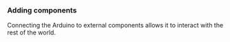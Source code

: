 ### Adding components

Connecting the Arduino to external components allows it to interact with the rest of the world.
